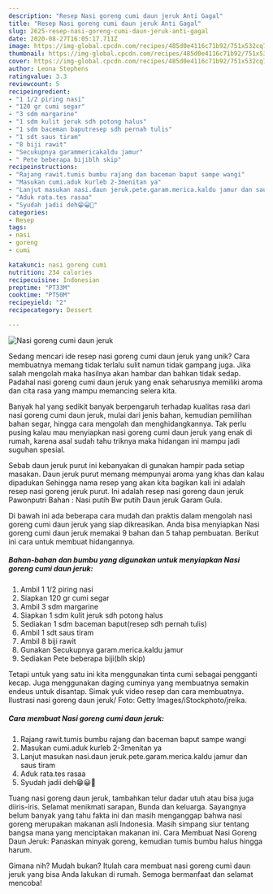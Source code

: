 ```yaml
---
description: "Resep Nasi goreng cumi daun jeruk Anti Gagal"
title: "Resep Nasi goreng cumi daun jeruk Anti Gagal"
slug: 2625-resep-nasi-goreng-cumi-daun-jeruk-anti-gagal
date: 2020-08-27T16:05:17.711Z
image: https://img-global.cpcdn.com/recipes/485d0e4116c71b92/751x532cq70/nasi-goreng-cumi-daun-jeruk-foto-resep-utama.jpg
thumbnail: https://img-global.cpcdn.com/recipes/485d0e4116c71b92/751x532cq70/nasi-goreng-cumi-daun-jeruk-foto-resep-utama.jpg
cover: https://img-global.cpcdn.com/recipes/485d0e4116c71b92/751x532cq70/nasi-goreng-cumi-daun-jeruk-foto-resep-utama.jpg
author: Leona Stephens
ratingvalue: 3.3
reviewcount: 5
recipeingredient:
- "1 1/2 piring nasi"
- "120 gr cumi segar"
- "3 sdm margarine"
- "1 sdm kulit jeruk sdh potong halus"
- "1 sdm baceman baputresep sdh pernah tulis"
- "1 sdt saus tiram"
- "8 biji rawit"
- "Secukupnya garammericakaldu jamur"
- " Pete beberapa bijiblh skip"
recipeinstructions:
- "Rajang rawit.tumis bumbu rajang dan baceman baput sampe wangi"
- "Masukan cumi.aduk kurleb 2-3menitan ya"
- "Lanjut masukan nasi.daun jeruk.pete.garam.merica.kaldu jamur dan saus tiram"
- "Aduk rata.tes rasaa"
- "Syudah jadii deh😁😀🤤"
categories:
- Resep
tags:
- nasi
- goreng
- cumi

katakunci: nasi goreng cumi 
nutrition: 234 calories
recipecuisine: Indonesian
preptime: "PT33M"
cooktime: "PT50M"
recipeyield: "2"
recipecategory: Dessert

---
```



![Nasi goreng cumi daun jeruk](https://img-global.cpcdn.com/recipes/485d0e4116c71b92/751x532cq70/nasi-goreng-cumi-daun-jeruk-foto-resep-utama.jpg)

Sedang mencari ide resep nasi goreng cumi daun jeruk yang unik? Cara membuatnya memang tidak terlalu sulit namun tidak gampang juga. Jika salah mengolah maka hasilnya akan hambar dan bahkan tidak sedap. Padahal nasi goreng cumi daun jeruk yang enak seharusnya memiliki aroma dan cita rasa yang mampu memancing selera kita.

Banyak hal yang sedikit banyak berpengaruh terhadap kualitas rasa dari nasi goreng cumi daun jeruk, mulai dari jenis bahan, kemudian pemilihan bahan segar, hingga cara mengolah dan menghidangkannya. Tak perlu pusing kalau mau menyiapkan nasi goreng cumi daun jeruk yang enak di rumah, karena asal sudah tahu triknya maka hidangan ini mampu jadi suguhan spesial.

Sebab daun jeruk purut ini kebanyakan di gunakan hampir pada setiap masakan. Daun jeruk purut memang mempunyai aroma yang khas dan kalau dipadukan Sehingga nama resep yang akan kita bagikan kali ini adalah resep nasi goreng jeruk purut. Ini adalah resep nasi goreng daun jeruk Pawonputri Bahan : Nasi putih Bw putih Daun jeruk Garam Gula.


Di bawah ini ada beberapa cara mudah dan praktis dalam mengolah nasi goreng cumi daun jeruk yang siap dikreasikan. Anda bisa menyiapkan Nasi goreng cumi daun jeruk memakai 9 bahan dan 5 tahap pembuatan. Berikut ini cara untuk membuat hidangannya.

<!--inarticleads1-->

##### Bahan-bahan dan bumbu yang digunakan untuk menyiapkan Nasi goreng cumi daun jeruk:

1. Ambil 1 1/2 piring nasi
1. Siapkan 120 gr cumi segar
1. Ambil 3 sdm margarine
1. Siapkan 1 sdm kulit jeruk sdh potong halus
1. Sediakan 1 sdm baceman baput(resep sdh pernah tulis)
1. Ambil 1 sdt saus tiram
1. Ambil 8 biji rawit
1. Gunakan Secukupnya garam.merica.kaldu jamur
1. Sediakan  Pete beberapa biji(blh skip)


Tetapi untuk yang satu ini kita menggunakan tinta cumi sebagai pengganti kecap. Juga menggunakan daging cuminya yang membuatnya semakin endeus untuk disantap. Simak yuk video resep dan cara membuatnya. Ilustrasi nasi goreng daun jeruk/ Foto: Getty Images/iStockphoto/jreika. 

<!--inarticleads2-->

##### Cara membuat Nasi goreng cumi daun jeruk:

1. Rajang rawit.tumis bumbu rajang dan baceman baput sampe wangi
1. Masukan cumi.aduk kurleb 2-3menitan ya
1. Lanjut masukan nasi.daun jeruk.pete.garam.merica.kaldu jamur dan saus tiram
1. Aduk rata.tes rasaa
1. Syudah jadii deh😁😀🤤


Tuang nasi goreng daun jeruk, tambahkan telur dadar utuh atau bisa juga diiris-iris. Selamat menikmati sarapan, Bunda dan keluarga. Sayangnya belum banyak yang tahu fakta ini dan masih menganggap bahwa nasi goreng merupakan makanan asli Indonesia. Masih simpang siur tentang bangsa mana yang menciptakan makanan ini. Cara Membuat Nasi Goreng Daun Jeruk: Panaskan minyak goreng, kemudian tumis bumbu halus hingga harum. 

Gimana nih? Mudah bukan? Itulah cara membuat nasi goreng cumi daun jeruk yang bisa Anda lakukan di rumah. Semoga bermanfaat dan selamat mencoba!
